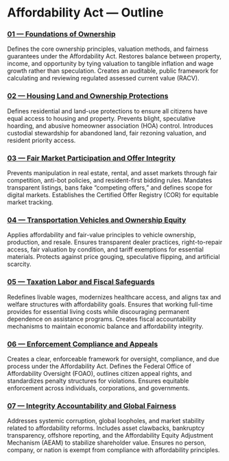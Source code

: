 # Affordability Act — Outline
<!-- BEGIN:SECTION_OUTLINE -->
### [01 — Foundations of Ownership](/policy/sections/01_Foundations_of_Ownership/)

Defines the core ownership principles, valuation methods, and fairness guarantees under the Affordability Act.
Restores balance between property, income, and opportunity by tying valuation to tangible inflation and wage growth rather than speculation.
Creates an auditable, public framework for calculating and reviewing regulated assessed current value (RACV).


### [02 — Housing Land and Ownership Protections](/policy/sections/02_Housing_Land_and_Ownership_Protections/)

Defines residential and land-use protections to ensure all citizens have equal access to housing and property.
Prevents blight, speculative hoarding, and abusive homeowner association (HOA) control.
Introduces custodial stewardship for abandoned land, fair rezoning valuation, and resident priority access.


### [03 — Fair Market Participation and Offer Integrity](/policy/sections/03_Fair_Market_Participation_and_Offer_Integrity/)

Prevents manipulation in real estate, rental, and asset markets through fair competition, anti-bot policies, and resident-first bidding rules.
Mandates transparent listings, bans fake “competing offers,” and defines scope for digital markets.
Establishes the Certified Offer Registry (COR) for equitable market tracking.


### [04 — Transportation Vehicles and Ownership Equity](/policy/sections/04_Transportation_Vehicles_and_Ownership_Equity/)

Applies affordability and fair-value principles to vehicle ownership, production, and resale.
Ensures transparent dealer practices, right-to-repair access, fair valuation by condition, and tariff exemptions for essential materials.
Protects against price gouging, speculative flipping, and artificial scarcity.


### [05 — Taxation Labor and Fiscal Safeguards](/policy/sections/05_Taxation_Labor_and_Fiscal_Safeguards/)

Redefines livable wages, modernizes healthcare access, and aligns tax and welfare structures with affordability goals.
Ensures that working full-time provides for essential living costs while discouraging permanent dependence on assistance programs.
Creates fiscal accountability mechanisms to maintain economic balance and affordability integrity.


### [06 — Enforcement Compliance and Appeals](/policy/sections/06_Enforcement_Compliance_and_Appeals/)

Creates a clear, enforceable framework for oversight, compliance, and due process under the Affordability Act.
Defines the Federal Office of Affordability Oversight (FOAO), outlines citizen appeal rights, and standardizes penalty structures for violations.
Ensures equitable enforcement across individuals, corporations, and governments.


### [07 — Integrity Accountability and Global Fairness](/policy/sections/07_Integrity_Accountability_and_Global_Fairness/)

Addresses systemic corruption, global loopholes, and market stability related to affordability reforms.
Includes asset clawbacks, bankruptcy transparency, offshore reporting, and the Affordability Equity Adjustment Mechanism (AEAM) to stabilize shareholder value.
Ensures no person, company, or nation is exempt from compliance with affordability principles.
<!-- END:SECTION_OUTLINE -->
